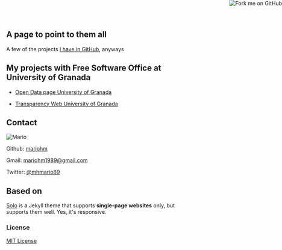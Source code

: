 ## A page to point to them all

A few of the projects [I have in GitHub](http://github.com/mariohm),
anyways

## My projects with Free Software Office at University of Granada

* [Open Data page University of Granada](https://github.com/oslugr/ugr-opendata)

* [Transparency Web University of Granada](https://github.com/oslugr/ugr-transparente)

## Contact

![Mario](http://mariohm.github.io/mariohm.jpg)

Github: [mariohm](http://github.com/mariohm)

Gmail: [mariohm1989@gmail.com](mailto:mariohm1989@gmail.com)

Twitter: [@mhmario89](https://twitter.com/mhmario89)

## Based on

[Solo](http://chibicode.github.io/solo) is a Jekyll theme that supports **single-page websites** only, but supports them well. Yes, it's responsive.

### License

[MIT License](http://chibicode.mit-license.org/)

<a href="https://github.com/mariohm/mariohm.github.io"><img style="position: absolute; top: 0; right: 0; border: 0;" src="https://s3.amazonaws.com/github/ribbons/forkme_right_darkblue_121621.png" alt="Fork me on GitHub"></a>

